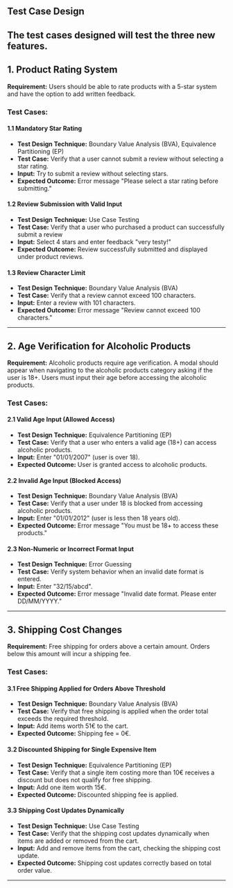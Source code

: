 ## **Test Case Design**

The test cases designed will test the three new features.
---

## **1. Product Rating System**

**Requirement:** Users should be able to rate products with a 5-star system and have the option to add written feedback.

### **Test Cases:**

#### **1.1 Mandatory Star Rating**
- **Test Design Technique:** Boundary Value Analysis (BVA), Equivalence Partitioning (EP)
- **Test Case:** Verify that a user cannot submit a review without selecting a star rating.
- **Input:** Try to submit a review without selecting stars.
- **Expected Outcome:** Error message "Please select a star rating before submitting."

#### **1.2 Review Submission with Valid Input**
- **Test Design Technique:** Use Case Testing
- **Test Case:** Verify that a user who purchased a product can successfully submit a review
- **Input:** Select 4 stars and enter feedback "very testy!"
- **Expected Outcome:** Review successfully submitted and displayed under product reviews.

#### **1.3 Review Character Limit**
- **Test Design Technique:** Boundary Value Analysis (BVA)
- **Test Case:** Verify that a review cannot exceed 100 characters.
- **Input:** Enter a review with 101 characters.
- **Expected Outcome:** Error message "Review cannot exceed 100 characters."

---

## **2. Age Verification for Alcoholic Products**

**Requirement:** Alcoholic products require age verification. A modal should appear when navigating to the alcoholic products category asking if the user is 18+. Users must input their age before accessing the alcoholic products.

### **Test Cases:**

#### **2.1 Valid Age Input (Allowed Access)**
- **Test Design Technique:** Equivalence Partitioning (EP)
- **Test Case:** Verify that a user who enters a valid age (18+) can access alcoholic products.
- **Input:** Enter "01/01/2007" (user is over 18).
- **Expected Outcome:** User is granted access to alcoholic products.

#### **2.2 Invalid Age Input (Blocked Access)**
- **Test Design Technique:** Boundary Value Analysis (BVA)
- **Test Case:** Verify that a user under 18 is blocked from accessing alcoholic products.
- **Input:** Enter "01/01/2012" (user is less then 18 years old).
- **Expected Outcome:** Error message "You must be 18+ to access these products."

#### **2.3 Non-Numeric or Incorrect Format Input**
- **Test Design Technique:** Error Guessing
- **Test Case:** Verify system behavior when an invalid date format is entered.
- **Input:** Enter "32/15/abcd".
- **Expected Outcome:** Error message "Invalid date format. Please enter DD/MM/YYYY."
---

## **3. Shipping Cost Changes**

**Requirement:** Free shipping for orders above a certain amount. Orders below this amount will incur a shipping fee.

### **Test Cases:**

#### **3.1 Free Shipping Applied for Orders Above Threshold**
- **Test Design Technique:** Boundary Value Analysis (BVA)
- **Test Case:** Verify that free shipping is applied when the order total exceeds the required threshold.
- **Input:** Add items worth 51€ to the cart.
- **Expected Outcome:** Shipping fee = 0€.

#### **3.2 Discounted Shipping for Single Expensive Item**
- **Test Design Technique:** Equivalence Partitioning (EP)
- **Test Case:** Verify that a single item costing more than 10€ receives a discount but does not qualify for free shipping.
- **Input:** Add one item worth 15€.
- **Expected Outcome:** Discounted shipping fee is applied.

#### **3.3 Shipping Cost Updates Dynamically**
- **Test Design Technique:** Use Case Testing
- **Test Case:** Verify that the shipping cost updates dynamically when items are added or removed from the cart.
- **Input:** Add and remove items from the cart, checking the shipping cost update.
- **Expected Outcome:** Shipping cost updates correctly based on total order value.
---
